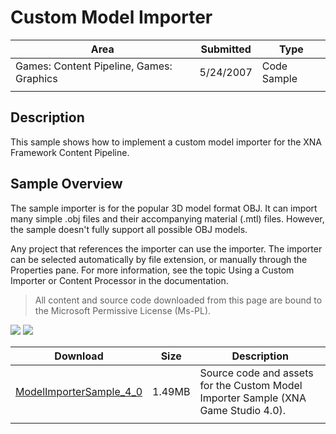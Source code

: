 # Custom Model Importer

|Area|Submitted|Type|
|-|-|-|
Games: Content Pipeline, Games: Graphics|5/24/2007|Code Sample
||||

## Description

This sample shows how to implement a custom model importer for the XNA Framework Content Pipeline.

## Sample Overview

The sample importer is for the popular 3D model format OBJ. It can import many simple .obj files and their accompanying material (.mtl) files. However, the sample doesn't fully support all possible OBJ models.

Any project that references the importer can use the importer. The importer can be selected automatically by file extension, or manually through the Properties pane. For more information, see the topic Using a Custom Importer or Content Processor in the documentation.

> All content and source code downloaded from this page are bound to the Microsoft Permissive License (Ms-PL).

![](https://github.com/simondarksidej/XNAGameStudio/blob/master/Images/XNA_CustomModelImporter_01_small.jpg?raw=true)
![](https://github.com/simondarksidej/XNAGameStudio/blob/master/Images/XNA_CustomModelImporter_02_small.jpg?raw=true)

Download | Size | Description
---|---|---|
[ModelImporterSample_4_0](https://github.com/simondarksidej/XNAGameStudio/tree/master/Samples/ModelImporterSample_4_0) | 1.49MB | Source code and assets for the Custom Model Importer Sample (XNA Game Studio 4.0).
||||
